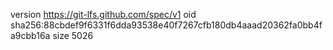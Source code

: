 version https://git-lfs.github.com/spec/v1
oid sha256:88cbdef9f6331f6dda93538e40f7267cfb180db4aaad20362fa0bb4fa9cbb16a
size 5026
